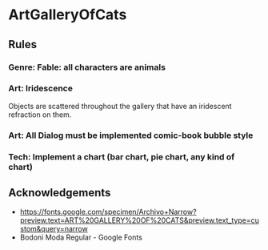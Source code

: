 # ArtGalleryOfCats

## Rules

### Genre: Fable: all characters are animals

### Art: Iridescence
Objects are scattered throughout the gallery that have an iridescent refraction
on them.

### Art: All Dialog must be implemented comic-book bubble style

### Tech: Implement a chart (bar chart, pie chart, any kind of chart)


## Acknowledgements

- https://fonts.google.com/specimen/Archivo+Narrow?preview.text=ART%20GALLERY%20OF%20CATS&preview.text_type=custom&query=narrow
- Bodoni Moda Regular - Google Fonts


